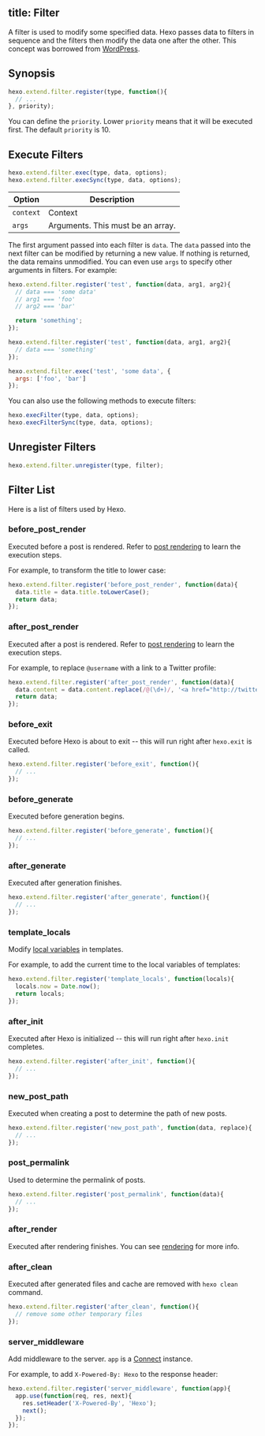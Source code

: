 title: Filter
---
A filter is used to modify some specified data. Hexo passes data to filters in sequence and the filters then modify the data one after the other. This concept was borrowed from [WordPress](http://codex.wordpress.org/Plugin_API#Filters).

## Synopsis

``` js
hexo.extend.filter.register(type, function(){
  // ...
}, priority);
```

You can define the `priority`. Lower `priority` means that it will be executed first. The default `priority` is 10.

## Execute Filters

``` js
hexo.extend.filter.exec(type, data, options);
hexo.extend.filter.execSync(type, data, options);
```

Option | Description
--- | ---
`context` | Context
`args` | Arguments. This must be an array.

The first argument passed into each filter is `data`. The `data` passed into the next filter can be modified by returning a new value. If nothing is returned, the data remains unmodified. You can even use `args` to specify other arguments in filters. For example:

``` js
hexo.extend.filter.register('test', function(data, arg1, arg2){
  // data === 'some data'
  // arg1 === 'foo'
  // arg2 === 'bar'

  return 'something';
});

hexo.extend.filter.register('test', function(data, arg1, arg2){
  // data === 'something'
});

hexo.extend.filter.exec('test', 'some data', {
  args: ['foo', 'bar']
});
```

You can also use the following methods to execute filters:

``` js
hexo.execFilter(type, data, options);
hexo.execFilterSync(type, data, options);
```

## Unregister Filters

``` js
hexo.extend.filter.unregister(type, filter);
```

## Filter List

Here is a list of filters used by Hexo.

### before_post_render

Executed before a post is rendered. Refer to [post rendering](posts.html#Render) to learn the execution steps.

For example, to transform the title to lower case:

``` js
hexo.extend.filter.register('before_post_render', function(data){
  data.title = data.title.toLowerCase();
  return data;
});
```

### after_post_render

Executed after a post is rendered. Refer to [post rendering](posts.html#Render) to learn the execution steps.

For example, to replace `@username` with a link to a Twitter profile:

``` js
hexo.extend.filter.register('after_post_render', function(data){
  data.content = data.content.replace(/@(\d+)/, '<a href="http://twitter.com/$1">#$1</a>');
  return data;
});
```

### before_exit

Executed before Hexo is about to exit -- this will run right after `hexo.exit` is called.

``` js
hexo.extend.filter.register('before_exit', function(){
  // ...
});
```

### before_generate

Executed before generation begins.

``` js
hexo.extend.filter.register('before_generate', function(){
  // ...
});
```

### after_generate

Executed after generation finishes.

``` js
hexo.extend.filter.register('after_generate', function(){
  // ...
});
```

### template_locals

Modify [local variables](../docs/variables.html) in templates.

For example, to add the current time to the local variables of templates:

``` js
hexo.extend.filter.register('template_locals', function(locals){
  locals.now = Date.now();
  return locals;
});
```

### after_init

Executed after Hexo is initialized -- this will run right after `hexo.init` completes.

``` js
hexo.extend.filter.register('after_init', function(){
  // ...
});
```

### new_post_path

Executed when creating a post to determine the path of new posts.

``` js
hexo.extend.filter.register('new_post_path', function(data, replace){
  // ...
});
```

### post_permalink

Used to determine the permalink of posts.

``` js
hexo.extend.filter.register('post_permalink', function(data){
  // ...
});
```

### after_render

Executed after rendering finishes. You can see [rendering](rendering.html#after_render_Filters) for more info.

### after_clean

Executed after generated files and cache are removed with `hexo clean` command.

``` js
hexo.extend.filter.register('after_clean', function(){
  // remove some other temporary files
});
```

### server_middleware

Add middleware to the server. `app` is a [Connect] instance.

For example, to add `X-Powered-By: Hexo` to the response header:

``` js
hexo.extend.filter.register('server_middleware', function(app){
  app.use(function(req, res, next){
    res.setHeader('X-Powered-By', 'Hexo');
    next();
  });
});
```

[Connect]: https://github.com/senchalabs/connect
